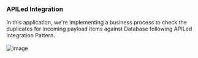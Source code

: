 ### APILed Integration 
In this application, we're implementing a business process to check the duplicates for incoming payload items against Database following APILed Integration Pattern. <br /><br /> ![image](https://user-images.githubusercontent.com/38240734/190411363-53ff5c24-530b-42f3-8a0e-7939fffcb4af.png)


